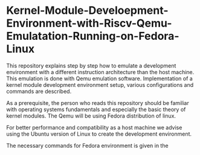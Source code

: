 # Kernel-Module-Develoepment-Environment-with-Riscv-Qemu-Emulatation-Running-on-Fedora-Linux
This repository explains step by step how to emulate a development environment with a different instruction architecture than the host machine. This emulation is done with Qemu emulation software. Implementation of a kernel module development environment setup, various configurations and commands are described. 

As a prerequisite, the person who reads this repository should be familiar with operating systems fundamentals and especially the basic theory of kernel modules. The Qemu will be using Fedora distribution of linux.

For better performance and compatibility as a host machine we advise using the Ubuntu version of Linux to create the development environment.

The necessary commands for Fedora environment is given in the
